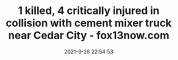 ---
"title": "1 killed, 4 critically injured in collision with cement mixer truck near Cedar City - fox13now.com"
"date": "2021-9-28 22:54:53"
"feed_name": "GOOGLENEWSCONSTRUCTION"
"feed_website": "https://news.google.com/search?q=construction%2Bincident&hl=en-US&gl=US&ceid=US:en"
"feed_rss": "https://news.google.com/rss/search?q=construction%2Bincident&hl=en-US&gl=US&ceid=US:en"
"link": "https://www.fox13now.com/news/local-news/1-killed-4-critically-injured-in-collision-with-cement-mixer-truck-near-cedar-city"
"source": "{'href': 'https://www.fox13now.com', 'title': 'fox13now.com'}"
"file": "_posts/2021-1-1-9e13609ded777d7eb98a7d79c03cd784a717fc2f.md"
"accident": "1"
"drilling": "1"
"dead": "1"
"injured": "4"
"arrested": "0"
"where": "road site"
"causes": "collision"
"place": "cedar city"
"place_uri": "http://en.wikipedia.org/wiki/Cedar_City%2C_Utah"
---
